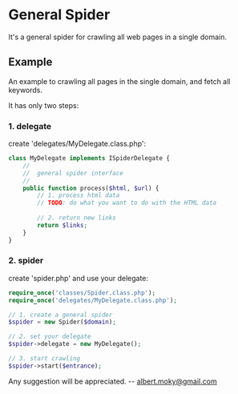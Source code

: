 

# General Spider
It's a general spider for crawling all web pages in a single domain.

## Example
An example to crawling all pages in the single domain, and fetch all keywords.

It has only two steps:
### 1. delegate
create 'delegates/MyDelegate.class.php':
```php
class MyDelegate implements ISpiderDelegate {
    //
    //  general spider interface
    //
    public function process($html, $url) {
        // 1. process html data
        // TODO: do what you want to do with the HTML data
        
        // 2. return new links
        return $links;
    }
}
```
### 2. spider
create 'spider.php' and use your delegate:
```php
require_once('classes/Spider.class.php');
require_once('delegates/MyDelegate.class.php');

// 1. create a general spider
$spider = new Spider($domain);

// 2. set your delegate
$spider->delegate = new MyDelegate();

// 3. start crawling
$spider->start($entrance);
```

Any suggestion will be appreciated.
-- <albert.moky@gmail.com>

